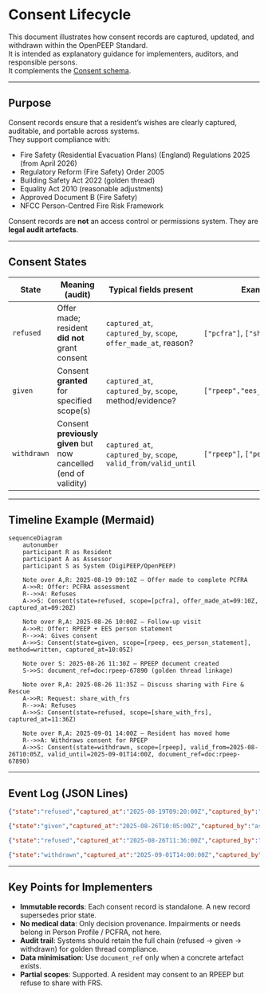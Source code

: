 # Consent Lifecycle

This document illustrates how consent records are captured, updated, and withdrawn within the OpenPEEP Standard.  
It is intended as explanatory guidance for implementers, auditors, and responsible persons.  
It complements the [Consent schema](../schemas/common/consent.schema.json).

---

## Purpose

Consent records ensure that a resident’s wishes are clearly captured, auditable, and portable across systems.  
They support compliance with:

- Fire Safety (Residential Evacuation Plans) (England) Regulations 2025 (from April 2026)  
- Regulatory Reform (Fire Safety) Order 2005  
- Building Safety Act 2022 (golden thread)  
- Equality Act 2010 (reasonable adjustments)  
- Approved Document B (Fire Safety)  
- NFCC Person-Centred Fire Risk Framework  

Consent records are **not** an access control or permissions system. They are **legal audit artefacts**.

---

## Consent States

| State       | Meaning (audit)                                                                 | Typical fields present                                         | Example `scope`                  | `document_ref`?                        |
|-------------|----------------------------------------------------------------------------------|-----------------------------------------------------------------|----------------------------------|----------------------------------------|
| `refused`   | Offer made; resident **did not** grant consent                                  | `captured_at`, `captured_by`, `scope`, `offer_made_at`, reason? | `["pcfra"]`, `["share_with_frs"]`| Usually **no** (no document created)   |
| `given`     | Consent **granted** for specified scope(s)                                      | `captured_at`, `captured_by`, `scope`, method/evidence?         | `["rpeep","ees_person_statement"]`| Optional (add once artefact exists)    |
| `withdrawn` | Consent **previously given** but now cancelled (end of validity)                | `captured_at`, `captured_by`, `scope`, `valid_from/valid_until` | `["rpeep"]`, `["peep"]`          | Often **yes** (to tie to the record)   |

---

## Timeline Example (Mermaid)

```mermaid
sequenceDiagram
    autonumber
    participant R as Resident
    participant A as Assessor
    participant S as System (DigiPEEP/OpenPEEP)

    Note over A,R: 2025-08-19 09:10Z — Offer made to complete PCFRA
    A->>R: Offer: PCFRA assessment
    R-->>A: Refuses
    A->>S: Consent(state=refused, scope=[pcfra], offer_made_at=09:10Z, captured_at=09:20Z)

    Note over R,A: 2025-08-26 10:00Z — Follow-up visit
    A->>R: Offer: RPEEP + EES person statement
    R-->>A: Gives consent
    A->>S: Consent(state=given, scope=[rpeep, ees_person_statement], method=written, captured_at=10:05Z)

    Note over S: 2025-08-26 11:30Z — RPEEP document created
    S->>S: document_ref=doc:rpeep-67890 (golden thread linkage)

    Note over R,A: 2025-08-26 11:35Z — Discuss sharing with Fire & Rescue
    A->>R: Request: share_with_frs
    R-->>A: Refuses
    A->>S: Consent(state=refused, scope=[share_with_frs], captured_at=11:36Z)

    Note over R,A: 2025-09-01 14:00Z — Resident has moved home
    R-->>A: Withdraws consent for RPEEP
    A->>S: Consent(state=withdrawn, scope=[rpeep], valid_from=2025-08-26T10:05Z, valid_until=2025-09-01T14:00Z, document_ref=doc:rpeep-67890)
```

---

## Event Log (JSON Lines)

```json
{"state":"refused","captured_at":"2025-08-19T09:20:00Z","captured_by":"assessor:john.smith@provider.org","scope":["pcfra"],"method":"verbal","reason":"Resident declined assessment today.","offer_made_at":"2025-08-19T09:10:00Z","person_ref":"person:12345"}

{"state":"given","captured_at":"2025-08-26T10:05:00Z","captured_by":"assessor:john.smith@provider.org","scope":["rpeep","ees_person_statement"],"method":"written","evidence_ref":"https://provider.org/evidence/consent-abc.pdf","valid_from":"2025-08-26T10:05:00Z","person_ref":"person:12345"}

{"state":"refused","captured_at":"2025-08-26T11:36:00Z","captured_by":"assessor:john.smith@provider.org","scope":["share_with_frs"],"reason":"Resident does not consent to external sharing.","offer_made_at":"2025-08-26T11:30:00Z","person_ref":"person:12345"}

{"state":"withdrawn","captured_at":"2025-09-01T14:00:00Z","captured_by":"assessor:jane.doe@provider.org","scope":["rpeep"],"reason":"Resident moved to ground-floor property.","valid_from":"2025-08-26T10:05:00Z","valid_until":"2025-09-01T14:00:00Z","person_ref":"person:12345","document_ref":"doc:rpeep-67890"}
```

---

## Key Points for Implementers

- **Immutable records**: Each consent record is standalone. A new record supersedes prior state.  
- **No medical data**: Only decision provenance. Impairments or needs belong in Person Profile / PCFRA, not here.  
- **Audit trail**: Systems should retain the full chain (refused → given → withdrawn) for golden thread compliance.  
- **Data minimisation**: Use `document_ref` only when a concrete artefact exists.  
- **Partial scopes**: Supported. A resident may consent to an RPEEP but refuse to share with FRS.  
